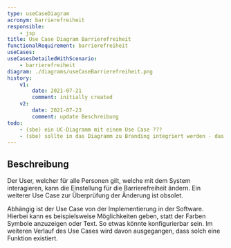 ```yaml
---
type: useCaseDiagram
acronym: barrierefreiheit
responsible: 
    - jsp
title: Use Case Diagram Barrierefreiheit
functionalRequirement: barrierefreiheit
useCases:
useCasesDetailedWithScenario:
    - barrierefreiheit
diagram: ./diagrams/useCaseBarrierefreiheit.png
history:
    v1:
        date: 2021-07-21
        comment: initially created
    v2:
        date: 2021-07-23
        comment: update Beschreibung
todo:
    - (sbe) ein UC-Diagramm mit einem Use Case ??? 
    - (sbe) sollte in das Diagramm zu Branding integriert werden - das ist doch derselbe Kontext. Vielleicht können Sie sich da kurzschließen.
---
```


## Beschreibung

Der User, welcher für alle Personen gilt, welche mit dem System interagieren, kann die Einstellung für die Barrierefreiheit ändern. Ein weiterer Use Case zur Überprüfung der Änderung ist obsolet.

Abhängig ist der Use Case von der Implementierung in der Software.
Hierbei kann es beispielsweise Möglichkeiten geben, statt der Farben Symbole anzuzeigen oder Text.
So etwas könnte konfigurierbar sein. Im weiteren Verlauf des Use Cases wird davon ausgegangen, dass solch eine Funktion existiert.



